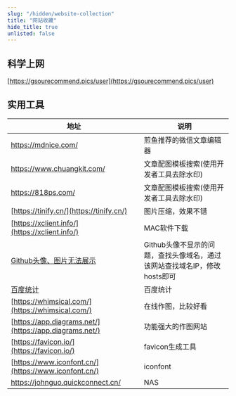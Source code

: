 ```yaml
---
slug: "/hidden/website-collection"
title: "网站收藏"
hide_title: true
unlisted: false
---
```


## 科学上网

[https://gsourecommend.pics/user](https://gsourecommend.pics/user)


## 实用工具

| 地址  | 说明  |
| --- | --- |
| https://mdnice.com/ | 煎鱼推荐的微信文章编辑器 |
| https://www.chuangkit.com/ | 文章配图模板搜索(使用开发者工具去除水印) |
| https://818ps.com/ | 文章配图模板搜索(使用开发者工具去除水印) |
| [https://tinify.cn/](https://tinify.cn/) | 图片压缩，效果不错 |
| [https://xclient.info/](https://xclient.info/) | MAC软件下载 |
| [Github头像、图片无法展示](https://githubusercontent.com.ipaddress.com/avatars.githubusercontent.com) | Github头像不显示的问题，查找头像域名，通过该网站查找域名IP，修改hosts即可 |
| [百度统计](https://tongji.baidu.com/web/10000320517/overview/index?siteId=16242821) | 百度统计 |
| [https://whimsical.com/](https://whimsical.com/) | 在线作图，比较好看 |
| [https://app.diagrams.net/](https://app.diagrams.net/) | 功能强大的作图网站 |
| [https://favicon.io/](https://favicon.io/) | favicon生成工具 |
| [https://www.iconfont.cn/](https://www.iconfont.cn/) | iconfont |
| https://johnguo.quickconnect.cn/ | NAS |

